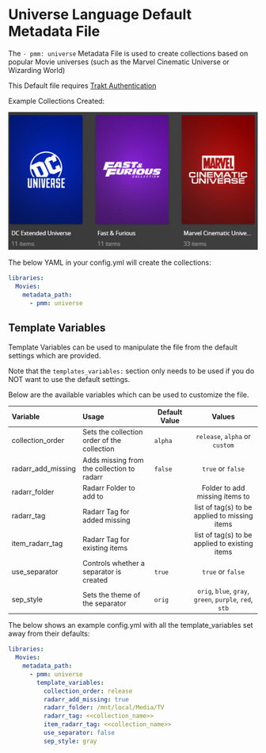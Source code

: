 # Universe Language Default Metadata File

The `- pmm: universe` Metadata File is used to  create collections based on popular Movie universes (such as the Marvel Cinematic Universe or Wizarding World)

This Default file requires [Trakt Authentication](https://metamanager.wiki/en/latest/config/trakt.html)

Example Collections Created:

![](../images/universe.png)

The below YAML in your config.yml will create the collections:
```yaml
libraries:
  Movies:
    metadata_path:
      - pmm: universe
```


## Template Variables
Template Variables can be used to manipulate the file from the default settings which are provided. 

Note that the `templates_variables:` section only needs to be used if you do NOT want to use the default settings.

Below are the available variables which can be used to customize the file.


| Variable           | Usage                                        | Default Value |                         Values                          |
|:-------------------|:---------------------------------------------|---------------|:-------------------------------------------------------:|
| collection_order   | Sets the collection order of the collection  | `alpha`       |             `release`, `alpha` or `custom`              |
| radarr_add_missing | Adds missing from the collection to radarr   | `false`       |                    `true` or `false`                    |
| radarr_folder      | Radarr Folder to add to                      |               |             Folder to add missing items to              |
| radarr_tag         | Radarr Tag for added missing                 |               |      list of tag(s) to be applied to missing items      |
| item_radarr_tag    | Radarr Tag for existing items                |               |     list of tag(s) to be applied to existing items      |
| use_separator      | Controls whether a separator is created      | `true`        |                    `true` or `false`                    |
| sep_style          | Sets the theme of the separator              | `orig`        | `orig`, `blue`, `gray`, `green`, `purple`, `red`, `stb` |

The below shows an example config.yml with all the template_variables set away from their defaults:

```yaml
libraries:
  Movies:
    metadata_path:
      - pmm: universe
        template_variables:
          collection_order: release
          radarr_add_missing: true
          radarr_folder: /mnt/local/Media/TV
          radarr_tag: <<collection_name>>
          item_radarr_tag: <<collection_name>>
          use_separator: false
          sep_style: gray
```

